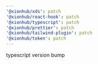```yaml
---
'@xionhub/xds': patch
'@xionhub/react-hook': patch
'@xionhub/typescript': patch
'@xionhub/prettier': patch
'@xionhub/tailwind-plugin': patch
'@xionhub/token': patch
---
```


typescript version bump
